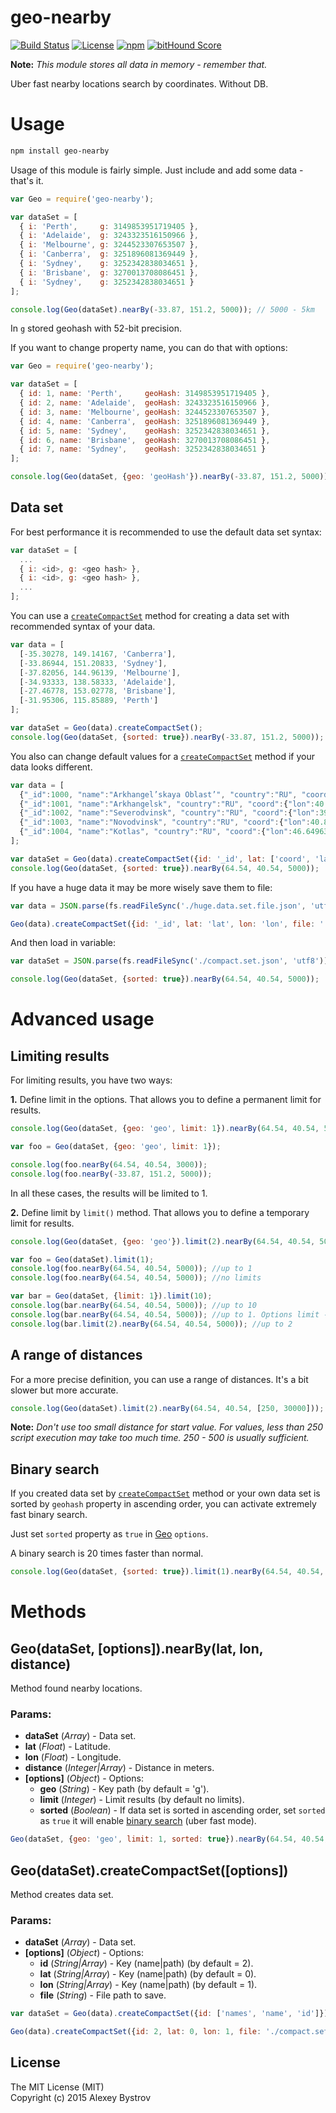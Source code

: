 geo-nearby
==========
[![Build Status](https://travis-ci.org/strikeentco/geo-nearby.svg)](https://travis-ci.org/strikeentco/geo-nearby) [![License](https://img.shields.io/github/license/strikeentco/geo-nearby.svg?style=flat)](https://github.com/strikeentco/geo-nearby/blob/master/LICENSE)  [![npm](https://img.shields.io/npm/v/geo-nearby.svg?style=flat)](https://www.npmjs.com/package/geo-nearby) [![bitHound Score](https://www.bithound.io/github/strikeentco/geo-nearby/badges/score.svg)](https://www.bithound.io/github/strikeentco/geo-nearby)

**Note:** *This module stores all data in memory - remember that.*

Uber fast nearby locations search by coordinates. Without DB.

# Usage

```sh
npm install geo-nearby
```

Usage of this module is fairly simple. Just include and add some data - that's it.

```javascript
var Geo = require('geo-nearby');

var dataSet = [
  { i: 'Perth',     g: 3149853951719405 },
  { i: 'Adelaide',  g: 3243323516150966 },
  { i: 'Melbourne', g: 3244523307653507 },
  { i: 'Canberra',  g: 3251896081369449 },
  { i: 'Sydney',    g: 3252342838034651 },
  { i: 'Brisbane',  g: 3270013708086451 },
  { i: 'Sydney',    g: 3252342838034651 }
];

console.log(Geo(dataSet).nearBy(-33.87, 151.2, 5000)); // 5000 - 5km
```
In `g` stored geohash with 52-bit precision.

If you want to change property name, you can do that with options:

```javascript
var Geo = require('geo-nearby');

var dataSet = [
  { id: 1, name: 'Perth',     geoHash: 3149853951719405 },
  { id: 2, name: 'Adelaide',  geoHash: 3243323516150966 },
  { id: 3, name: 'Melbourne', geoHash: 3244523307653507 },
  { id: 4, name: 'Canberra',  geoHash: 3251896081369449 },
  { id: 5, name: 'Sydney',    geoHash: 3252342838034651 },
  { id: 6, name: 'Brisbane',  geoHash: 3270013708086451 },
  { id: 7, name: 'Sydney',    geoHash: 3252342838034651 }
];

console.log(Geo(dataSet, {geo: 'geoHash'}).nearBy(-33.87, 151.2, 5000));
```

## Data set

For best performance it is recommended to use the default data set syntax:

```javascript
var dataSet = [
  ...
  { i: <id>, g: <geo hash> },
  { i: <id>, g: <geo hash> },
  ...
];
```

You can use a [`createCompactSet`](#geodatasetcreatecompactsetoptions) method for creating a data set with recommended syntax of your data.

```javascript
var data = [
  [-35.30278, 149.14167, 'Canberra'],
  [-33.86944, 151.20833, 'Sydney'],
  [-37.82056, 144.96139, 'Melbourne'],
  [-34.93333, 138.58333, 'Adelaide'],
  [-27.46778, 153.02778, 'Brisbane'],
  [-31.95306, 115.85889, 'Perth']
];

var dataSet = Geo(data).createCompactSet();
console.log(Geo(dataSet, {sorted: true}).nearBy(-33.87, 151.2, 5000));
```

You also can change default values for a [`createCompactSet`](#geodatasetcreatecompactsetoptions) method if your data looks different.

```javascript
var data = [
  {"_id":1000, "name":"Arkhangel’skaya Oblast’", "country":"RU", "coord":{"lon":44, "lat":64}, "admin1":"Arkhangelskaya"},
  {"_id":1001, "name":"Arkhangelsk", "country":"RU", "coord":{"lon":40.5433, "lat":64.5401}, "admin1":"Arkhangelskaya"},
  {"_id":1002, "name":"Severodvinsk", "country":"RU", "coord":{"lon":39.8302, "lat":64.5635}, "admin1":"Arkhangelskaya"},
  {"_id":1003, "name":"Novodvinsk", "country":"RU", "coord":{"lon":40.8122, "lat":64.4165}, "admin1":"Arkhangelskaya"},
  {"_id":1004, "name":"Kotlas", "country":"RU", "coord":{"lon":46.64963, "lat":61.25745}, "admin1":"Arkhangelskaya"}
];

var dataSet = Geo(data).createCompactSet({id: '_id', lat: ['coord', 'lat'], lon: ['coord', 'lon']});
console.log(Geo(dataSet, {sorted: true}).nearBy(64.54, 40.54, 5000));
```

If you have a huge data it may be more wisely save them to file:

```javascript
var data = JSON.parse(fs.readFileSync('./huge.data.set.file.json', 'utf8'));

Geo(data).createCompactSet({id: '_id', lat: 'lat', lon: 'lon', file: './compact.set.json'});
```

And then load in variable:

```javascript
var dataSet = JSON.parse(fs.readFileSync('./compact.set.json', 'utf8'));

console.log(Geo(dataSet, {sorted: true}).nearBy(64.54, 40.54, 5000));
```

# Advanced usage

## Limiting results

For limiting results, you have two ways:

**1.** Define limit in the options. That allows you to define a permanent limit for results.

```javascript
console.log(Geo(dataSet, {geo: 'geo', limit: 1}).nearBy(64.54, 40.54, 5000));

var foo = Geo(dataSet, {geo: 'geo', limit: 1});

console.log(foo.nearBy(64.54, 40.54, 3000));
console.log(foo.nearBy(-33.87, 151.2, 5000));
```
In all these cases, the results will be limited to 1.

**2.** Define limit by `limit()` method. That allows you to define a temporary limit for results.

```javascript
console.log(Geo(dataSet, {geo: 'geo'}).limit(2).nearBy(64.54, 40.54, 5000)); //up to 2

var foo = Geo(dataSet).limit(1);
console.log(foo.nearBy(64.54, 40.54, 5000)); //up to 1
console.log(foo.nearBy(64.54, 40.54, 5000)); //no limits

var bar = Geo(dataSet, {limit: 1}).limit(10);
console.log(bar.nearBy(64.54, 40.54, 5000)); //up to 10
console.log(bar.nearBy(64.54, 40.54, 5000)); //up to 1. Options limit - permanent limit.
console.log(bar.limit(2).nearBy(64.54, 40.54, 5000)); //up to 2
```

## A range of distances

For a more precise definition, you can use a range of distances.
It's a bit slower but more accurate.

```javascript
console.log(Geo(dataSet).limit(2).nearBy(64.54, 40.54, [250, 30000]));
```

**Note:** *Don't use too small distance for start value. For values, less than 250 script execution may take too much time. 250 - 500 is usually sufficient.*

## Binary search

If you created data set by [`createCompactSet`](#geodatasetcreatecompactsetoptions) method or your own data set is sorted by `geohash` property in ascending order, you can activate extremely fast binary search.

Just set `sorted` property as `true` in [Geo](#geodataset-optionsnearbylat-lon-distance) `options`.

A binary search is 20 times faster than normal.

```javascript
console.log(Geo(dataSet, {sorted: true}).limit(1).nearBy(64.54, 40.54, [250, 30000]));
```

# Methods

## Geo(dataSet, [options]).nearBy(lat, lon, distance)

Method found nearby locations.

### Params:

* **dataSet** (*Array*) - Data set.
* **lat** (*Float*) - Latitude.
* **lon** (*Float*) - Longitude.
* **distance** (*Integer|Array*) - Distance in meters.
* **[options]** (*Object*) - Options:
  * **geo** (*String*) - Key path (by default = 'g').
  * **limit** (*Integer*) - Limit results (by default no limits).
  * **sorted** (*Boolean*) - If data set is sorted in ascending order, set `sorted` as `true` it will enable [binary search](#binary-search) (uber fast mode).

```javascript
Geo(dataSet, {geo: 'geo', limit: 1, sorted: true}).nearBy(64.54, 40.54, [500, 300000]);
```

## Geo(dataSet).createCompactSet([options])

Method creates data set.

### Params:

* **dataSet** (*Array*) - Data set.
* **[options]** (*Object*) - Options:
  * **id** (*String|Array*) - Key (name|path) (by default = 2).
  * **lat** (*String|Array*) - Key (name|path) (by default = 0).
  * **lon** (*String|Array*) - Key (name|path) (by default = 1).
  * **file** (*String*) - File path to save.

```javascript
var dataSet = Geo(data).createCompactSet({id: ['names', 'name', 'id']});

Geo(data).createCompactSet({id: 2, lat: 0, lon: 1, file: './compact.set.json'});
```

## License

The MIT License (MIT)<br/>
Copyright (c) 2015 Alexey Bystrov
